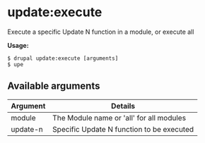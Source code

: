 # update:execute
Execute a specific Update N function in a module, or execute all

**Usage:**
```
$ drupal update:execute [arguments]
$ upe  
```

## Available arguments
Argument | Details
---------|-------------
module | The Module name or 'all' for all modules
update-n | Specific Update N function to be executed
